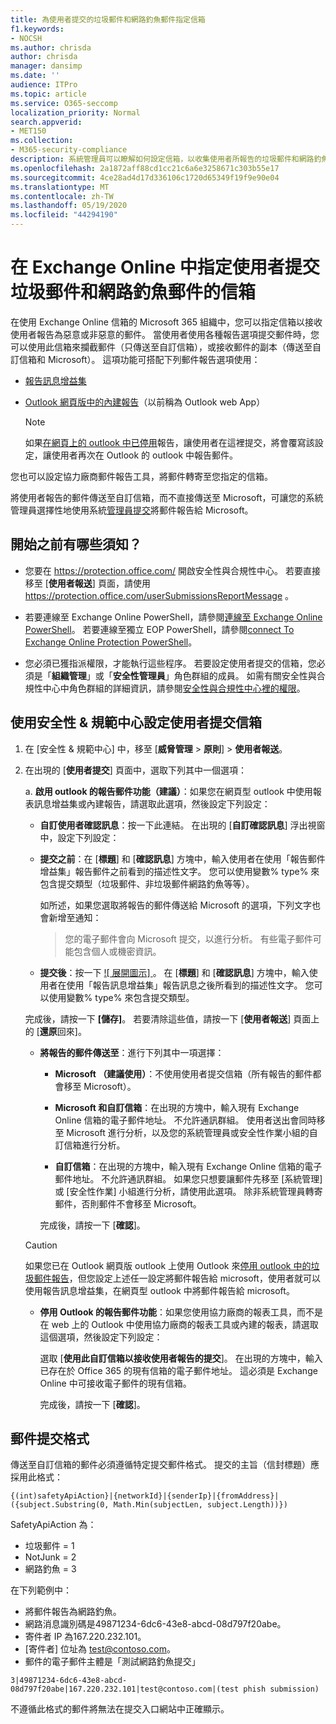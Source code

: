 ```yaml
---
title: 為使用者提交的垃圾郵件和網路釣魚郵件指定信箱
f1.keywords:
- NOCSH
ms.author: chrisda
author: chrisda
manager: dansimp
ms.date: ''
audience: ITPro
ms.topic: article
ms.service: O365-seccomp
localization_priority: Normal
search.appverid:
- MET150
ms.collection:
- M365-security-compliance
description: 系統管理員可以瞭解如何設定信箱，以收集使用者所報告的垃圾郵件和網路釣魚電子郵件。
ms.openlocfilehash: 2a1872aff88cd1cc21c6a6e3258671c303b55e17
ms.sourcegitcommit: 4ce28ad4d17d336106c1720d65349f19f9e90e04
ms.translationtype: MT
ms.contentlocale: zh-TW
ms.lasthandoff: 05/19/2020
ms.locfileid: "44294190"
---
```

# <a name="specify-a-mailbox-for-user-submissions-of-spam-and-phishing-messages-in-exchange-online"></a>在 Exchange Online 中指定使用者提交垃圾郵件和網路釣魚郵件的信箱

在使用 Exchange Online 信箱的 Microsoft 365 組織中，您可以指定信箱以接收使用者報告為惡意或非惡意的郵件。 當使用者使用各種報告選項提交郵件時，您可以使用此信箱來攔截郵件（只傳送至自訂信箱），或接收郵件的副本（傳送至自訂信箱和 Microsoft）。 這項功能可搭配下列郵件報告選項使用：

- [報告訊息增益集](enable-the-report-message-add-in.md)

- [Outlook 網頁版中的內建報告](report-junk-email-and-phishing-scams-in-outlook-on-the-web-eop.md)（以前稱為 Outlook web App）

  > [!NOTE]
  > 如果[在網頁上的 outlook 中已停用](report-junk-email-and-phishing-scams-in-outlook-on-the-web-eop.md#disable-or-enable-junk-email-reporting-in-outlook-on-the-web)報告，讓使用者在這裡提交，將會覆寫該設定，讓使用者再次在 Outlook 的 outlook 中報告郵件。

您也可以設定協力廠商郵件報告工具，將郵件轉寄至您指定的信箱。

將使用者報告的郵件傳送至自訂信箱，而不直接傳送至 Microsoft，可讓您的系統管理員選擇性地使用系統[管理員提交](admin-submission.md)將郵件報告給 Microsoft。

## <a name="what-do-you-need-to-know-before-you-begin"></a>開始之前有哪些須知？

- 您要在 <https://protection.office.com/> 開啟安全性與合規性中心。 若要直接移至 [**使用者報送**] 頁面，請使用 <https://protection.office.com/userSubmissionsReportMessage> 。

- 若要連線至 Exchange Online PowerShell，請參閱[連線至 Exchange Online PowerShell](https://docs.microsoft.com/powershell/exchange/exchange-online/connect-to-exchange-online-powershell/connect-to-exchange-online-powershell)。 若要連線至獨立 EOP PowerShell，請參閱[connect To Exchange Online Protection PowerShell](https://docs.microsoft.com/powershell/exchange/exchange-eop/connect-to-exchange-online-protection-powershell)。

- 您必須已獲指派權限，才能執行這些程序。 若要設定使用者提交的信箱，您必須是「**組織管理**」或「**安全性管理員**」角色群組的成員。 如需有關安全性與合規性中心中角色群組的詳細資訊，請參閱[安全性與合規性中心裡的權限](permissions-in-the-security-and-compliance-center.md)。

## <a name="use-the-security--compliance-center-to-configure-the-user-submissions-mailbox"></a>使用安全性 & 規範中心設定使用者提交信箱

1. 在 [安全性 & 規範中心] 中，移至 [**威脅管理** \> **原則**] \> **使用者報送**。

2. 在出現的 [**使用者提交**] 頁面中，選取下列其中一個選項：

   a. **啟用 outlook 的報告郵件功能（建議）**：如果您在網頁型 outlook 中使用報表訊息增益集或內建報告，請選取此選項，然後設定下列設定：

      - **自訂使用者確認訊息**：按一下此連結。 在出現的 [**自訂確認訊息**] 浮出視窗中，設定下列設定：

      - **提交之前**：在 [**標題**] 和 [**確認訊息**] 方塊中，輸入使用者在使用「報告郵件增益集」報告郵件之前看到的描述性文字。 您可以使用變數% type% 來包含提交類型（垃圾郵件、非垃圾郵件網路釣魚等等）。

        如所述，如果您選取將報告的郵件傳送給 Microsoft 的選項，下列文字也會新增至通知：

        > 您的電子郵件會向 Microsoft 提交，以進行分析。 有些電子郵件可能包含個人或機密資訊。

      - **提交後**：按一下 [ ![ 展開圖示] ](../../media/scc-expand-icon.png) 。 在 [**標題**] 和 [**確認訊息**] 方塊中，輸入使用者在使用「報告訊息增益集」報告訊息之後所看到的描述性文字。 您可以使用變數% type% 來包含提交類型。

      完成後，請按一下 **[儲存]**。 若要清除這些值，請按一下 [**使用者報送**] 頁面上的 [**還原**回來]。

      - **將報告的郵件傳送至**：進行下列其中一項選擇：

        - **Microsoft （建議使用）**：不使用使用者提交信箱（所有報告的郵件都會移至 Microsoft）。

        - **Microsoft 和自訂信箱**：在出現的方塊中，輸入現有 Exchange Online 信箱的電子郵件地址。 不允許通訊群組。 使用者送出會同時移至 Microsoft 進行分析，以及您的系統管理員或安全性作業小組的自訂信箱進行分析。

        - **自訂信箱**：在出現的方塊中，輸入現有 Exchange Online 信箱的電子郵件地址。 不允許通訊群組。 如果您只想要讓郵件先移至 [系統管理] 或 [安全性作業] 小組進行分析，請使用此選項。 除非系統管理員轉寄郵件，否則郵件不會移至 Microsoft。

        完成後，請按一下 [**確認**]。

     > [!CAUTION]
     > 如果您已在 Outlook 網頁版 outlook 上使用 Outlook 來[停用 outlook 中的垃圾郵件報告](report-junk-email-and-phishing-scams-in-outlook-on-the-web-eop.md#disable-or-enable-junk-email-reporting-in-outlook-on-the-web)，但您設定上述任一設定將郵件報告給 microsoft，使用者就可以使用報告訊息增益集，在網頁型 outlook 中將郵件報告給 microsoft。

   - **停用 Outlook 的報告郵件功能**：如果您使用協力廠商的報表工具，而不是在 web 上的 Outlook 中使用協力廠商的報表工具或內建的報表，請選取這個選項，然後設定下列設定：

      選取 [**使用此自訂信箱以接收使用者報告的提交**]。 在出現的方塊中，輸入已存在於 Office 365 的現有信箱的電子郵件地址。 這必須是 Exchange Online 中可接收電子郵件的現有信箱。

      完成後，請按一下 [**確認**]。

## <a name="message-submission-format"></a>郵件提交格式

傳送至自訂信箱的郵件必須遵循特定提交郵件格式。 提交的主旨（信封標題）應採用此格式：

`{(int)safetyApiAction}|{networkId}|{senderIp}|{fromAddress}|({subject.Substring(0, Math.Min(subjectLen, subject.Length))})`

SafetyApiAction 為：

- 垃圾郵件 = 1
- NotJunk = 2
- 網路釣魚 = 3

在下列範例中：

- 將郵件報告為網路釣魚。
- 網路消息識別碼是49871234-6dc6-43e8-abcd-08d797f20abe。
- 寄件者 IP 為167.220.232.101。
- [寄件者] 位址為 test@contoso.com。
- 郵件的電子郵件主體是「測試網路釣魚提交」

`3|49871234-6dc6-43e8-abcd-08d797f20abe|167.220.232.101|test@contoso.com|(test phish submission)`

不遵循此格式的郵件將無法在提交入口網站中正確顯示。
